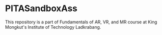 # PITASandboxAss
This repository is a part of Fundamentals of AR, VR, and MR course at King Mongkut's Institute of Technology Ladkrabang.
